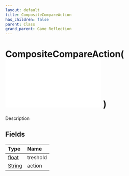 ```yaml
---
layout: default
title: CompositeCompareAction
has_children: false
parent: Class
grand_parent: Game Reflection
---
```

# CompositeCompareAction( ![ CompositeAction ](/game-reflection/classes/composite_action.md) )
Description 

## Fields
| Type | Name |
|:-------------|:--------------|
| [float](/game-reflection/components/float.md) | treshold |
| [String](/game-reflection/components/string.md) | action |
